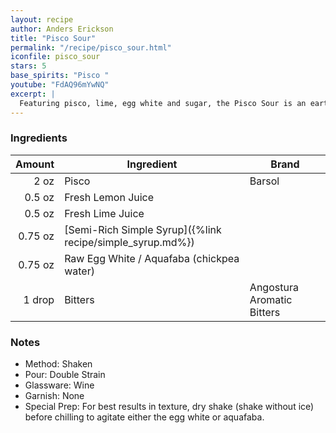 ```yaml
---
layout: recipe
author: Anders Erickson
title: "Pisco Sour"
permalink: "/recipe/pisco_sour.html"
iconfile: pisco_sour
stars: 5
base_spirits: "Pisco "
youtube: "FdAQ96mYwNQ"
excerpt: |
  Featuring pisco, lime, egg white and sugar, the Pisco Sour is an earthy and refreshing drink. It’s also the national cocktail of Peru and Chile.
---
```


### Ingredients

|  Amount | Ingredient                                                | Brand                      |
| ------: | --------------------------------------------------------- | -------------------------- |
|    2 oz | Pisco                                                     | Barsol                     |
|  0.5 oz | Fresh Lemon Juice                                         |
|  0.5 oz | Fresh Lime Juice                                          |
| 0.75 oz | [Semi-Rich Simple Syrup]({%link recipe/simple_syrup.md%}) |
| 0.75 oz | Raw Egg White / Aquafaba (chickpea water)                 |
|  1 drop | Bitters                                                   | Angostura Aromatic Bitters |

### Notes

- Method: Shaken
- Pour: Double Strain
- Glassware: Wine
- Garnish: None
- Special Prep: For best results in texture, dry shake (shake without ice) before chilling to agitate either the egg white or aquafaba.
